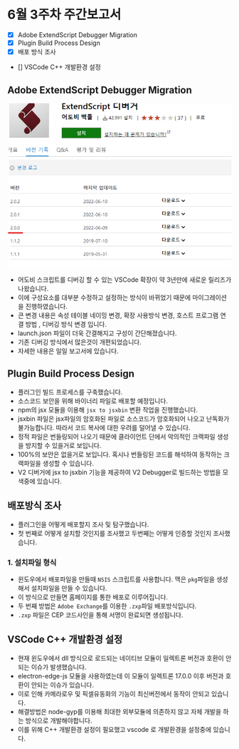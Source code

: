 # 6월 3주차 주간보고서

- [x] Adobe ExtendScript Debugger Migration
- [x] Plugin Build Process Design
- [x] 배포 방식 조사
- [] VSCode C++ 개발환경 설정

## Adobe ExtendScript Debugger Migration

![마이그레이션](./asset/마이그레이션.png)

- 어도비 스크립트를 디버깅 할 수 있는 VSCode 확장이 약 3년만에 새로운 릴리즈가 나왔습니다.
- 이에 구성요소를 대부분 수정하고 설정하는 방식이 바뀌었기 때문에 마이그레이션을 진행하였습니다.
- 큰 변경 내용은 속성 테이블 네이밍 변경, 확장 사용방식 변경, 호스트 프로그램 연결 방법 , 디버깅 방식 변경 입니다.
- launch.json 파일이 더욱 간결해지고 구성이 간단해졌습니다.
- 기존 디버깅 방식에서 많은것이 개편되었습니다.
- 자세한 내용은 일일 보고서에 있습니다.

## Plugin Build Process Design

- 플러그인 빌드 프로세스를 구축했습니다.
- 소스코드 보안을 위해 바이너리 파일로 배포할 예정입니다.
- npm의 jsx 모듈을 이용해 `jsx to jsxbin` 변환 작업을 진행했습니다.
- jsxbin 파일은 jsx파일의 암호화된 파일로 소스코드가 암호화되어 나오고 난독화가 불가능합니다. 따라서 코드 복사에 대한 우려를 덜어낼 수 있습니다.
- 정적 파일은 번들링되어 나오기 때문에 클라이언트 단에서 악의적인 크랙파일 생성을 방지할 수 있을거로 보입니다.
- 100%의 보안은 없을거로 보입니다. 혹시나 번들링된 코드를 해석하여 동작하는 크랙파일을 생성할 수 있습니다. 
- V2 디버거에 jsx to jsxbin 기능을 제공하여 V2 Debugger로 빌드하는 방법을 모색중에 있습니다.

## 배포방식 조사

- 플러그인을 어떻게 배포할지 조사 및 탐구했습니다.
- 첫 번째로 어떻게 설치할 것인지를 조사했고 두번째는 어떻게 인증할 것인지 조사했습니다.

### 1. 설치파일 형식

- 윈도우에서 배포파일을 만들때 `NSIS` 스크립트를 사용합니다. 맥은 `pkg`파일을 생성해서 설치파일을 만들 수 있습니다.
- 이 방식으로 만들면 홈페이지를 통한 배포로 이루어집니다.
- 두 번째 방법은 `Adobe Exchange`를 이용한 `.zxp`파일 배포방식입니다.
- `.zxp` 파일은 CEP 코드사인을 통해 서명이 완료되면 생성됩니다.

## VSCode C++ 개발환경 설정

- 현재 윈도우에서 dll 방식으로 로드되는 네이티브 모듈이 일렉트론 버전과 호환이 안되는 이슈가 발생했습니다.
- electron-edge-js 모듈을 사용하였는데 이 모듈이 일렉트론 17.0.0 이후 버전과 호환이 안되는 이슈가 있습니다.
- 이로 인해 카메라로우 및 픽셀유동화의 기능이 최신버전에서 동작이 안되고 있습니다.
- 해결방법은 node-gyp를 이용해 최대한 외부모듈에 의존하지 않고 자체 개발을 하는 방식으로 개발해야합니다.
- 이를 위해 C++ 개발환경 설정이 필요했고 vscode 로 개발환경을 설정중에 있습니다.
